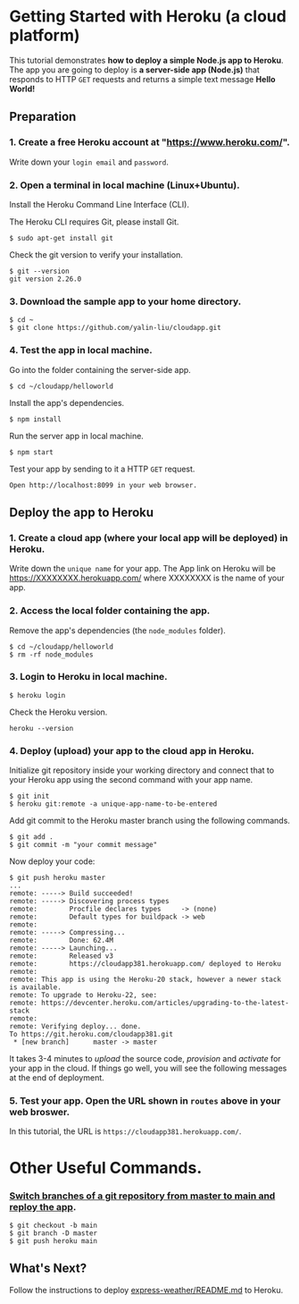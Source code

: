 # Getting Started with Heroku (a cloud platform)
This tutorial demonstrates **how to deploy a simple Node.js app to Heroku**. The app you are going to deploy is **a server-side app (Node.js)** that responds to HTTP `GET` requests and returns a simple text message **Hello World!**

## Preparation
### 1. Create a **free** Heroku account at "https://www.heroku.com/".  
Write down your `login email` and `password`.

### 2. Open a terminal in local machine (Linux+Ubuntu).
Install the Heroku Command Line Interface (CLI). 

The Heroku CLI requires Git, please install Git.
```
$ sudo apt-get install git
```
Check the git version to verify your installation.
```
$ git --version
git version 2.26.0
```
### 3. Download the sample app to your **home** directory.
```
$ cd ~
$ git clone https://github.com/yalin-liu/cloudapp.git
```
### 4. Test the app in local machine. 
Go into the folder containing the server-side app.
```
$ cd ~/cloudapp/helloworld
```
Install the app's dependencies.
```
$ npm install
```
Run the server app in local machine.
```
$ npm start
```
Test your app by sending to it a HTTP `GET` request.  
```
Open http://localhost:8099 in your web browser.
```


## Deploy the app to Heroku
### 1. Create a cloud app (where your local app will be deployed) in Heroku. 
Write down the `unique name` for your app. The App link on Heroku will be https://XXXXXXXX.herokuapp.com/ where XXXXXXXX is the name of your app.

### 2. Access the local folder containing the app.  
Remove the app's dependencies (the `node_modules` folder).
```
$ cd ~/cloudapp/helloworld
$ rm -rf node_modules
```

### 3. Login to Heroku in local machine. 
```
$ heroku login
```       
Check the Heroku version.
```
heroku --version
```

### 4. Deploy (upload) your app to the cloud app in Heroku.
Initialize git repository inside your working directory and connect that to your Heroku app using the second command with your app name.
```
$ git init
$ heroku git:remote -a unique-app-name-to-be-entered
```
Add git commit to the Heroku master branch using the following commands.
```
$ git add .
$ git commit -m "your commit message"
```
Now deploy your code:
```
$ git push heroku master
...
remote: -----> Build succeeded!
remote: -----> Discovering process types
remote:        Procfile declares types     -> (none)
remote:        Default types for buildpack -> web
remote: 
remote: -----> Compressing...
remote:        Done: 62.4M
remote: -----> Launching...
remote:        Released v3
remote:        https://cloudapp381.herokuapp.com/ deployed to Heroku
remote: 
remote: This app is using the Heroku-20 stack, however a newer stack is available.
remote: To upgrade to Heroku-22, see:
remote: https://devcenter.heroku.com/articles/upgrading-to-the-latest-stack
remote: 
remote: Verifying deploy... done.
To https://git.heroku.com/cloudapp381.git
 * [new branch]      master -> master
```
It takes 3-4 minutes to *upload* the source code, *provision* and *activate* for your app in the cloud.  If things go well, you will see the following messages at the end of deployment. 

### 5. Test your app.  Open the URL shown in `routes` above in your web broswer. 
In this tutorial, the URL is `https://cloudapp381.herokuapp.com/`.

# Other Useful Commands.
### [Switch branches of a git repository from master to main and reploy the app](https://help.heroku.com/O0EXQZTA/how-do-i-switch-branches-from-master-to-main).
```
$ git checkout -b main
$ git branch -D master
$ git push heroku main
```

## What's Next?
Follow the instructions to deploy [express-weather/README.md](https://github.com/yalin-liu/cloudapp/blob/1d4136ba314de582e6928bcb8fae830011aa37c4/express-weather/README.md) to Heroku.
